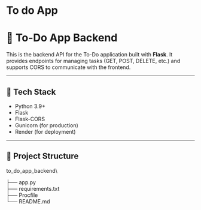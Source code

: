
# To do App
# 📝 To-Do App Backend

This is the backend API for the To-Do application built with **Flask**. It provides endpoints for managing tasks (GET, POST, DELETE, etc.) and supports CORS to communicate with the frontend.

---

## 🚀 Tech Stack

- Python 3.9+
- Flask
- Flask-CORS
- Gunicorn (for production)
- Render (for deployment)

---

## 📂 Project Structure

to_do_app_backend\

├── app.py\
├── requirements.txt\
├── Procfile\
└── README.md
